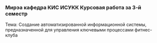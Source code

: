 ### Мирэа кафедра КИС ИСУКК Курсовая работа за 3-й семестр

Тема: Создание автоматизированной информационной системы, предназначенной для управления ключевыми процессами фитнес-клуба
